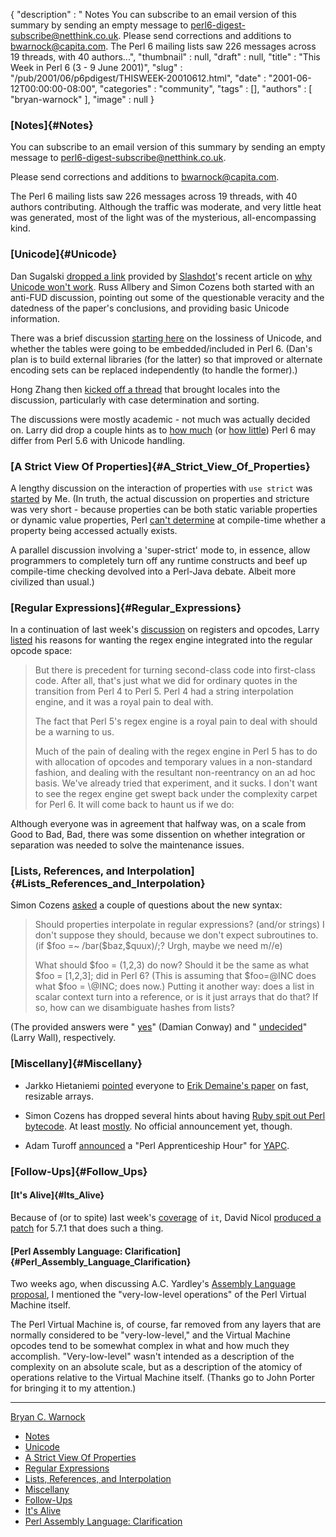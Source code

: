 {
   "description" : " Notes You can subscribe to an email version of this summary by sending an empty message to perl6-digest-subscribe@netthink.co.uk. Please send corrections and additions to bwarnock@capita.com. The Perl 6 mailing lists saw 226 messages across 19 threads, with 40 authors...",
   "thumbnail" : null,
   "draft" : null,
   "title" : "This Week in Perl 6 (3 - 9 June 2001)",
   "slug" : "/pub/2001/06/p6pdigest/THISWEEK-20010612.html",
   "date" : "2001-06-12T00:00:00-08:00",
   "categories" : "community",
   "tags" : [],
   "authors" : [
      "bryan-warnock"
   ],
   "image" : null
}





### [Notes]{#Notes}

You can subscribe to an email version of this summary by sending an
empty message to <perl6-digest-subscribe@netthink.co.uk>.

Please send corrections and additions to <bwarnock@capita.com>.

The Perl 6 mailing lists saw 226 messages across 19 threads, with 40
authors contributing. Although the traffic was moderate, and very little
heat was generated, most of the light was of the mysterious,
all-encompassing kind.

### [Unicode]{#Unicode}

Dan Sugalski [dropped a
link](http://archive.develooper.com/perl6-internals@perl.org/msg03062.html)
provided by [Slashdot](http://slashdot.org/)'s recent article on [why
Unicode won't
work](http://www.hastingsresearch.com/net/04-unicode-limitations.shtml).
Russ Allbery and Simon Cozens both started with an anti-FUD discussion,
pointing out some of the questionable veracity and the datedness of the
paper's conclusions, and providing basic Unicode information.

There was a brief discussion [starting
here](http://archive.develooper.com/perl6-internals@perl.org/msg03114.html)
on the lossiness of Unicode, and whether the tables were going to be
embedded/included in Perl 6. (Dan's plan is to build external libraries
(for the latter) so that improved or alternate encoding sets can be
replaced independently (to handle the former).)

Hong Zhang then [kicked off a
thread](http://archive.develooper.com/perl6-internals@perl.org/msg03072.html)
that brought locales into the discussion, particularly with case
determination and sorting.

The discussions were mostly academic - not much was actually decided on.
Larry did drop a couple hints as to [how
much](http://archive.develooper.com/perl6-internals@perl.org/msg03098.html)
(or [how
little](http://archive.develooper.com/perl6-internals@perl.org/msg03109.html))
Perl 6 may differ from Perl 5.6 with Unicode handling.

### [A Strict View Of Properties]{#A_Strict_View_Of_Properties}

A lengthy discussion on the interaction of properties with `use strict`
was
[started](http://archive.develooper.com/perl6-language@perl.org/msg07412.html)
by Me. (In truth, the actual discussion on properties and stricture was
very short - because properties can be both static variable properties
or dynamic value properties, Perl [can't
determine](http://archive.develooper.com/perl6-language@perl.org/msg07457.html)
at compile-time whether a property being accessed actually exists.

A parallel discussion involving a 'super-strict' mode to, in essence,
allow programmers to completely turn off any runtime constructs and beef
up compile-time checking devolved into a Perl-Java debate. Albeit more
civilized than usual.)

### [Regular Expressions]{#Regular_Expressions}

In a continuation of last week's
[discussion](/pub/2001/06/p6pdigest/THISWEEK-20010601.html#Perl_Virtual_Registers_continued)
on registers and opcodes, Larry
[listed](http://archive.develooper.com/perl6-internals@perl.org/msg03034.html)
his reasons for wanting the regex engine integrated into the regular
opcode space:

> But there is precedent for turning second-class code into first-class
> code. After all, that's just what we did for ordinary quotes in the
> transition from Perl 4 to Perl 5. Perl 4 had a string interpolation
> engine, and it was a royal pain to deal with.
>
> The fact that Perl 5's regex engine is a royal pain to deal with
> should be a warning to us.
>
> Much of the pain of dealing with the regex engine in Perl 5 has to do
> with allocation of opcodes and temporary values in a non-standard
> fashion, and dealing with the resultant non-reentrancy on an ad hoc
> basis. We've already tried that experiment, and it sucks. I don't want
> to see the regex engine get swept back under the complexity carpet for
> Perl 6. It will come back to haunt us if we do:

Although everyone was in agreement that halfway was, on a scale from
Good to Bad, Bad, there was some dissention on whether integration or
separation was needed to solve the maintenance issues.

### [Lists, References, and Interpolation]{#Lists_References_and_Interpolation}

Simon Cozens
[asked](http://archive.develooper.com/perl6-language@perl.org/msg07464.html)
a couple of questions about the new syntax:

> Should properties interpolate in regular expressions? (and/or strings)
> I don't suppose they should, because we don't expect subroutines to.
> (if \$foo =\~ /bar(\$baz,\$quux)/;? Urgh, maybe we need m//e)
>
> What should \$foo = (1,2,3) do now? Should it be the same as what
> \$foo = \[1,2,3\]; did in Perl 6? (This is assuming that \$foo=@INC
> does what \$foo = \\@INC; does now.) Putting it another way: does a
> list in scalar context turn into a reference, or is it just arrays
> that do that? If so, how can we disambiguate hashes from lists?

(The provided answers were "
[yes](http://archive.develooper.com/perl6-language@perl.org/msg07469.html)"
(Damian Conway) and "
[undecided](http://archive.develooper.com/perl6-language@perl.org/msg07479.html)"
(Larry Wall), respectively.

### [Miscellany]{#Miscellany}

-   Jarkko Hietaniemi
    [pointed](http://archive.develooper.com/perl6-internals@perl.org/msg03117.html)
    everyone to [Erik Demaine's
    paper](http://db.uwaterloo.ca/~eddemain/papers/WADS99a/) on fast,
    resizable arrays.

-   Simon Cozens has dropped several hints about having [Ruby spit out
    Perl
    bytecode](http://archive.develooper.com/perl6-language@perl.org/msg07401.html).
    At least
    [mostly](http://archive.develooper.com/perl6-language@perl.org/msg07405.html).
    No official announcement yet, though.
-   Adam Turoff
    [announced](http://archive.develooper.com/perl6-meta@perl.org/msg00936.html)
    a "Perl Apprenticeship Hour" for
    [YAPC](http://www.yetanother.org/index.cgi?page=news#yapcnasched).

### [Follow-Ups]{#Follow_Ups}

#### [It's Alive]{#Its_Alive}

Because of (or to spite) last week's
[coverage](/pub/2001/06/p6pdigest/THISWEEK-20010601.html#It_Is_Another_Language_Feature_It_Is_Or_Is_It)
of `it`, David Nicol [produced a
patch](http://archive.develooper.com/perl5-porters@perl.org/msg58600.html)
for 5.7.1 that does such a thing.

#### [Perl Assembly Language: Clarification]{#Perl_Assembly_Language_Clarification}

Two weeks ago, when discussing A.C. Yardley's [Assembly Language
proposal](/pub/2001/05/p6pdigest/THISWEEK-20010526.html#Perl_Assembly_Standard),
I mentioned the "very-low-level operations" of the Perl Virtual Machine
itself.

The Perl Virtual Machine is, of course, far removed from any layers that
are normally considered to be "very-low-level," and the Virtual Machine
opcodes tend to be somewhat complex in what and how much they
accomplish. "Very-low-level" wasn't intended as a description of the
complexity on an absolute scale, but as a description of the atomicy of
operations relative to the Virtual Machine itself. (Thanks go to John
Porter for bringing it to my attention.)

------------------------------------------------------------------------

[Bryan C. Warnock](mailto:bwarnock@capita.com)
-   [Notes](#Notes)
-   [Unicode](#Unicode)
-   [A Strict View Of Properties](#A_Strict_View_Of_Properties)
-   [Regular Expressions](#Regular_Expressions)
-   [Lists, References, and
    Interpolation](#Lists_References_and_Interpolation)
-   [Miscellany](#Miscellany)
-   [Follow-Ups](#Follow_Ups)
-   [It's Alive](#Its_Alive)
-   [Perl Assembly Language:
    Clarification](#Perl_Assembly_Language_Clarification)


